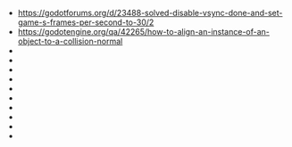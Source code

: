  * https://godotforums.org/d/23488-solved-disable-vsync-done-and-set-game-s-frames-per-second-to-30/2
 * https://godotengine.org/qa/42265/how-to-align-an-instance-of-an-object-to-a-collision-normal
 * 
 * 
 * 
 * 
 * 
 * 
 * 
 * 
 * 
 * 